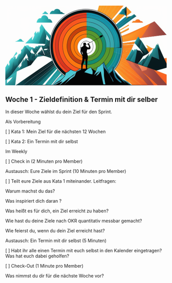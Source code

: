 ![Wenn du die Geschichte deines Lebens schreibst, lass niemand anderen den Stift in die Hand nehmen](images/woche1-1.png)

## Woche 1 - Zieldefinition & Termin mit dir selber

In dieser Woche wählst du dein Ziel für den Sprint.

Als Vorbereitung

[ ] Kata 1: Mein Ziel für die nächsten 12 Wochen

[ ] Kata 2: Ein Termin mit dir selbst

Im Weekly

[ ] Check in (2 Minuten pro Member)

Austausch: Eure Ziele im Sprint (10 Minuten pro Member)

[ ] Teilt eure Ziele aus Kata 1 miteinander.
Leitfragen:

Warum machst du das?

Was inspiriert dich daran ?

Was heißt es für dich, ein Ziel erreicht zu haben?

Wie hast du deine Ziele nach OKR quantitativ messbar gemacht?

Wie feierst du, wenn du dein Ziel erreicht hast?

Austausch: Ein Termin mit dir selbst (5 Minuten)

[ ] Habt ihr alle einen Termin mit euch selbst in den Kalender eingetragen? Was hat euch dabei geholfen?

[ ] Check-Out (1 Minute pro Member)

Was nimmst du dir für die nächste Woche vor?

<script src="https://giscus.app/client.js"
        data-repo="cogneon/lernos-zettelkasten"
        data-repo-id="R_kgDOI5YY1w"
        data-category="Announcements"
        data-category-id="DIC_kwDOI5YY184CUTx3"
        data-mapping="pathname"
        data-strict="0"
        data-reactions-enabled="1"
        data-emit-metadata="0"
        data-input-position="bottom"
        data-theme="light"
        data-lang="de"
        crossorigin="anonymous"
        async>
</script>
